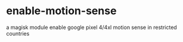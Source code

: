 # enable-motion-sense

a magisk module enable google pixel 4/4xl motion sense in restricted countries
